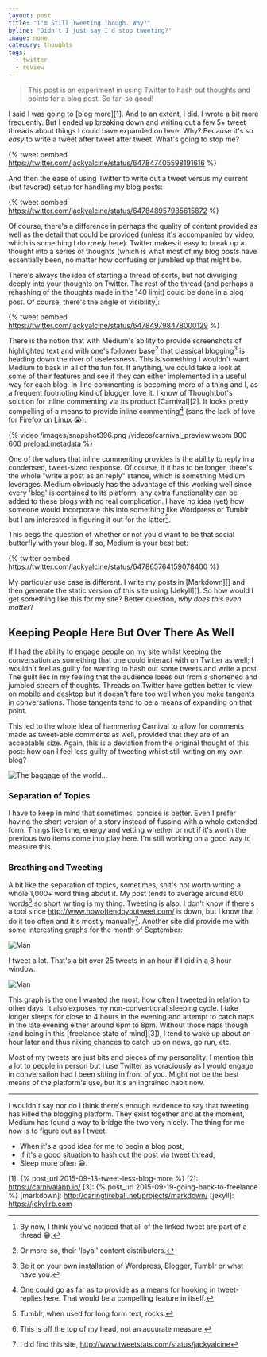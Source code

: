 ```yaml
---
layout: post
title: "I'm Still Tweeting Though. Why?"
byline: "Didn't I just say I'd stop tweeting?"
image: none
category: thoughts
tags:
  - twitter
  - review
---
```


> This post is an experiment in using Twitter to hash out thoughts and
> points for a blog post. So far, so good!

I said I was going to [blog more][1]. And to an extent, I did. I wrote a bit
more frequently. But I ended up breaking down and writing out a few 5+ tweet
threads about things I could have expanded on here. Why? Because it's so _easy_
to write a tweet after tweet after tweet. What's going to stop me?

{% tweet oembed https://twitter.com/jackyalcine/status/647847405598191616 %}

And then the ease of using Twitter to write out a tweet versus my current (but
favored) setup for handling my blog posts:

{% tweet oembed https://twitter.com/jackyalcine/status/647848957985615872 %}

Of course, there's a difference in perhaps the quality of content provided as
well as the detail that could be provided (unless it's accompanied by video,
which is something I do _rarely_ here). Twitter makes it easy to break up a
thought into a series of thoughts (which is what most of my blog posts have
essentially been, no matter how confusing or jumbled up that might be.

There's always the idea of starting a thread of sorts, but not divulging deeply
into your thoughts on Twitter. The rest of the thread (and perhaps a rehashing
of the thoughts made in the 140 limit) could be done in a blog post. Of course,
there's the angle of visibility[^1]:

{% tweet oembed https://twitter.com/jackyalcine/status/647849798478000129 %}

There is the notion that with Medium's ability to provide screenshots of
highlighted text and with one's follower base[^2] that classical
blogging[^3] is heading down the river of uselessness. This is something I
wouldn't want Medium to bask in all of the fun for. If anything, we could take
a look at some of their features and see if they can either implemented in a
useful way for each blog. In-line commenting is becoming more of a thing and I,
as a frequent footnoting kind of blogger, love it. I know of Thoughtbot's solution
for inline commenting via its product [Carnival][2]. It looks pretty compelling
of a means to provide inline commenting[^4] (sans the lack of love for Firefox
on Linux :sob:):

{% video /images/snapshot396.png /videos/carnival_preview.webm 800 600 preload:metadata %}

One of the values that inline commenting provides is the ability to reply in a
condensed, tweet-sized response. Of course, if it has to be longer, there's the
whole "write a post as an reply" stance, which is something Medium leverages.
Medium obviously has the advantage of this working well since every 'blog' is
contained to its platform; any extra functionality can be added to these blogs
with no real complication. I have _no_ idea (yet) how someone would incorporate
this into something like Wordpress or Tumblr but I am interested in figuring it
out for the latter[^5].

This begs the question of whether or not you'd want to be that social butterfly
with your blog. If so, Medium is your best bet:

{% twitter oembed https://twitter.com/jackyalcine/status/647865764159078400 %}

My particular use case is different. I write my posts in [Markdown][] and then
generate the static version of this site using [Jekyll][]. So how would I
get something like this for my site? Better question, _why does this even matter_?

## Keeping People Here But Over There As Well

If I had the ability to engage people on my site whilst keeping the conversation
as something that one could interact with on Twitter as well; I wouldn't feel as
guilty for wanting to hash out some tweets and write a post. The guilt lies in
my feeling that the audience loses out from a shortened and jumbled stream of
thoughts. Threads on Twitter have gotten better to view on mobile and desktop
but it doesn't fare too well when you make tangents in conversations. Those
tangents tend to be a means of expanding on that point.

This led to the whole idea of hammering Carnival to allow for comments made as
tweet-able comments as well, provided that they are of an acceptable size.
Again, this is a deviation from the original thought of this post: how can I
feel less guilty of tweeting whilst still writing on my own blog?

![The baggage of the world...](/images/rdj-im3-haul-suit.gif)

### Separation of Topics

I have to keep in mind that sometimes, concise is better. Even I prefer having
the short version of a story instead of fussing with a whole extended form.
Things like time, energy and vetting whether or not if it's worth the previous
two items come into play here. I'm still working on a good way to measure this.

### Breathing and Tweeting

A bit like the separation of topics, sometimes, shit's not worth writing a whole
1,000+ word thing about it. My post tends to average around 600 words[^6] so
short writing is my thing. Tweeting is also. I don't know if there's a tool
since <http://www.howoftendoyoutweet.com/> is down, but I know that I do it too
often and it's mostly manually[^7]. Another site did provide me with some
interesting graphs for the month of September:

![Man](/images/snapshot397.png)

I tweet a lot. That's a bit over 25 tweets in an hour if I did in a 8 hour
window.

![Man](/images/snapshot398.png)

This graph is the one I wanted the most: how often I tweeted in relation to
other days. It also exposes my non-conventional sleeping cycle. I take longer
sleeps for close to 4 hours in the evening and attempt to catch naps in the late
evening either around 6pm to 8pm. Without those naps though (and being in this
[freelance state of mind][3]), I tend to wake up about an hour later and thus
nixing chances to catch up on news, go run, etc.

Most of my tweets are just bits and pieces of my personality. I mention this a
lot to people in person but I use Twitter as voraciously as I would engage
in conversation had I been sitting in front of you. Might not be the best means
of the platform's use, but it's an ingrained habit now.

---

I wouldn't say nor do I think there's enough evidence to say that tweeting has
killed the blogging platform. They exist together and at the moment, Medium has
found a way to bridge the two very nicely. The thing for me now is to figure out
as I tweet:

  * When it's a good idea for me to begin a blog post,
  * If it's a good situation to hash out the post via tweet thread,
  * Sleep more often :grin:.

[1]: {% post_url 2015-09-13-tweet-less-blog-more %}
[2]: https://carnivalapp.io/
[3]: {% post_url 2015-09-19-going-back-to-freelance %}
[markdown]: http://daringfireball.net/projects/markdown/
[jekyll]: https://jekyllrb.com
[^1]: By now, I think you've noticed that all of the linked tweet are part of a thread :grin:.
[^2]: Or more-so, their 'loyal' content distributors.
[^3]: Be it on your own installation of Wordpress, Blogger, Tumblr or what have you.
[^4]: One could go as far as to provide as a means for hooking in tweet-replies here. That would be a compelling feature in itself.
[^5]: Tumblr, when used for long form text, rocks.
[^6]: This is off the top of my head, not an accurate measure.
[^7]: I did find this site, <http://www.tweetstats.com/status/jackyalcine>

